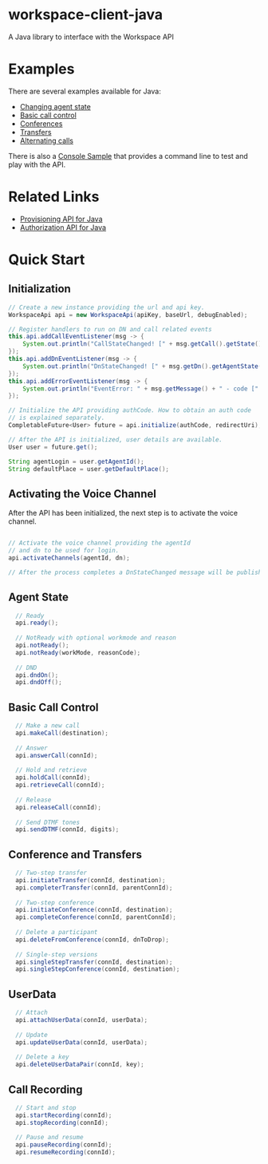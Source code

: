 # workspace-client-java
A Java library to interface with the Workspace API 

# Examples
There are several examples available for Java:

* [Changing agent state](https://github.com/GenesysPureEngage/tutorials/tree/master/voice-ready-workspace-java)
* [Basic call control](https://github.com/GenesysPureEngage/tutorials/tree/master/basic-call-control-workspace-java)
* [Conferences](https://github.com/GenesysPureEngage/tutorials/tree/master/conference-call-workspace-java)
* [Transfers](https://github.com/GenesysPureEngage/tutorials/tree/master/transfer-call-workspace-java)
* [Alternating calls](https://github.com/GenesysPureEngage/tutorials/tree/master/alternate-calls-workspace-java)

There is also a [Console Sample](https://github.com/GenesysPureEngage/console-agent-app-java) that provides a command line to test and play with the API.

# Related Links
* [Provisioning API for Java](https://github.com/GenesysPureEngage/provisioning-client-java)
* [Authorization API for Java](https://github.com/GenesysPureEngage/authorization-client-java)


# Quick Start

## Initialization

```java
// Create a new instance providing the url and api key.
WorkspaceApi api = new WorkspaceApi(apiKey, baseUrl, debugEnabled);

// Register handlers to run on DN and call related events
this.api.addCallEventListener(msg -> {
    System.out.println("CallStateChanged! [" + msg.getCall().getState() + "]");
});
this.api.addDnEventListener(msg -> {
    System.out.println("DnStateChanged! [" + msg.getDn().getAgentState() + "]");
});
this.api.addErrorEventListener(msg -> {
    System.out.println("EventError: " + msg.getMessage() + " - code [" + msg.getCode() + "]");
});

// Initialize the API providing authCode. How to obtain an auth code
// is explained separately.
CompletableFuture<User> future = api.initialize(authCode, redirectUri);

// After the API is initialized, user details are available.
User user = future.get();

String agentLogin = user.getAgentId();
String defaultPlace = user.getDefaultPlace();

```

## Activating the Voice Channel

After the API has been initialized, the next step is to activate the voice channel. 

```java

// Activate the voice channel providing the agentId
// and dn to be used for login.
api.activateChannels(agentId, dn);

// After the process completes a DnStateChanged message will be published.

```

## Agent State

```java
  // Ready
  api.ready();
  
  // NotReady with optional workmode and reason
  api.notReady();
  api.notReady(workMode, reasonCode);
  
  // DND
  api.dndOn();
  api.dndOff();
```


## Basic Call Control

```java
  // Make a new call
  api.makeCall(destination);
  
  // Answer
  api.answerCall(connId);
  
  // Hold and retrieve
  api.holdCall(connId);
  api.retrieveCall(connId);
  
  // Release
  api.releaseCall(connId);
  
  // Send DTMF tones
  api.sendDTMF(connId, digits);
```

## Conference and Transfers

```java
  // Two-step transfer
  api.initiateTransfer(connId, destination);
  api.completerTransfer(connId, parentConnId);
  
  // Two-step conference
  api.initiateConference(connId, destination);
  api.completeConference(connId, parentConnId);
  
  // Delete a participant
  api.deleteFromConference(connId, dnToDrop);
  
  // Single-step versions
  api.singleStepTransfer(connId, destination);
  api.singleStepConference(connId, destination);
```

## UserData

```java
  // Attach
  api.attachUserData(connId, userData);
  
  // Update
  api.updateUserData(connId, userData);
  
  // Delete a key
  api.deleteUserDataPair(connId, key);
```

## Call Recording

```java
  // Start and stop
  api.startRecording(connId);
  api.stopRecording(connId);
  
  // Pause and resume
  api.pauseRecording(connId);
  api.resumeRecording(connId);

```


